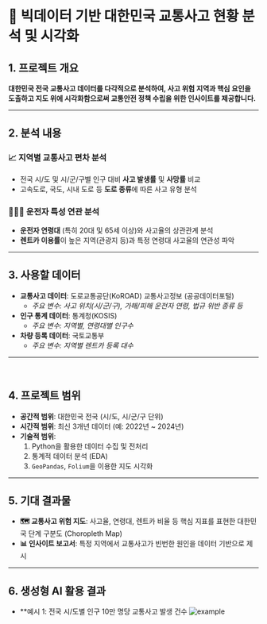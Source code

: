 # 🚗 빅데이터 기반 대한민국 교통사고 현황 분석 및 시각화

## 1. 프로젝트 개요

**대한민국 전국 교통사고 데이터를 다각적으로 분석하여, 사고 위험 지역과 핵심 요인을 도출하고 지도 위에 시각화함으로써 교통안전 정책 수립을 위한 인사이트를 제공합니다.**

---

## 2. 분석 내용

### 📈 지역별 교통사고 편차 분석
- 전국 시/도 및 시/군/구별 인구 대비 **사고 발생률** 및 **사망률** 비교
- 고속도로, 국도, 시내 도로 등 **도로 종류**에 따른 사고 유형 분석

### 🧑‍🤝‍🧑 운전자 특성 연관 분석
- **운전자 연령대** (특히 20대 및 65세 이상)와 사고율의 상관관계 분석
- **렌트카 이용률**이 높은 지역(관광지 등)과 특정 연령대 사고율의 연관성 파악

---

## 3. 사용할 데이터

- **교통사고 데이터**: 도로교통공단(KoROAD) 교통사고정보 (공공데이터포털)
  - _주요 변수: 사고 위치(시/군/구), 가해/피해 운전자 연령, 법규 위반 종류 등_
- **인구 통계 데이터**: 통계청(KOSIS)
  - _주요 변수: 지역별, 연령대별 인구수_
- **차량 등록 데이터**: 국토교통부
  - _주요 변수: 지역별 렌트카 등록 대수_

---
<br>

## 4. 프로젝트 범위

- **공간적 범위**: 대한민국 전국 (시/도, 시/군/구 단위)
- **시간적 범위**: 최신 3개년 데이터 (예: 2022년 ~ 2024년)
- **기술적 범위**:
  1. Python을 활용한 데이터 수집 및 전처리
  2. 통계적 데이터 분석 (EDA)
  3. `GeoPandas`, `Folium`을 이용한 지도 시각화

---

## 5. 기대 결과물

- **🗺️ 교통사고 위험 지도**: 사고율, 연령대, 렌트카 비율 등 핵심 지표를 표현한 대한민국 단계 구분도 (Choropleth Map)
- **📊 인사이트 보고서**: 특정 지역에서 교통사고가 빈번한 원인을 데이터 기반으로 제시

---

## 6. 생성형 AI 활용 결과

- **예시 1: 전국 시/도별 인구 10만 명당 교통사고 발생 건수
![example](https://github.com/user-attachments/assets/0a91427e-eca9-46b5-a204-8ae51d4e5273)
